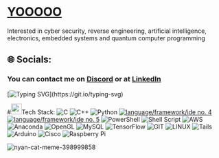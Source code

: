 <h1 align="left"><a href='#'>YOOOOO</a></h1>
Interested in cyber security, reverse engineering, artificial intelligence, electronics, embedded systems and quantum computer programming

## 🌐 Socials:
<h3 align="left">
  You can contact me on <a href='https://linktr.ee/acark'>Discord</a> or at <a href='https://www.linkedin.com/in/kerem-arda-a%C3%A7ar-b00161213'>LinkedIn</a>
</h3>

  [![Typing SVG](https://readme-typing-svg.herokuapp.com?size=30&lines=Touch+some+grass.)](https://git.io/typing-svg)
  
#<img src="https://media2.giphy.com/media/QssGEmpkyEOhBCb7e1/giphy.gif?cid=ecf05e47a0n3gi1bfqntqmob8g9aid1oyj2wr3ds3mg700bl&rid=giphy.gif" width ="25">Tech Stack:
![C](https://img.shields.io/badge/c-%2300599C.svg?style=for-the-badge&logo=c&logoColor=white) ![C++](https://img.shields.io/badge/c++-%2300599C.svg?style=for-the-badge&logo=c%2B%2B&logoColor=white) ![Python](https://img.shields.io/badge/python-3670A0?style=for-the-badge&logo=python&logoColor=ffdd54) [![language/framework/ide no. 4](https://img.shields.io/badge/IBM_Quantum-052FAD?style=for-the-badge&logo=ibm&logoColor=white)](https://www.ibm.com/quantum-computing/)
[![language/framework/ide no. 5](https://img.shields.io/badge/IBM_Qiskit-6929C4?style=for-the-badge&logo=qiskit&logoColor=white)](https://qiskit.org/)
 ![PowerShell](https://img.shields.io/badge/PowerShell-%235391FE.svg?style=for-the-badge&logo=powershell&logoColor=white) ![Shell Script](https://img.shields.io/badge/shell_script-%23121011.svg?style=for-the-badge&logo=gnu-bash&logoColor=white) ![AWS](https://img.shields.io/badge/AWS-%23FF9900.svg?style=for-the-badge&logo=amazon-aws&logoColor=white) ![Anaconda](https://img.shields.io/badge/Anaconda-%2344A833.svg?style=for-the-badge&logo=anaconda&logoColor=white) ![OpenGL](https://img.shields.io/badge/OpenGL-%23FFFFFF.svg?style=for-the-badge&logo=opengl) ![MySQL](https://img.shields.io/badge/mysql-%2300000f.svg?style=for-the-badge&logo=mysql&logoColor=white) ![TensorFlow](https://img.shields.io/badge/TensorFlow-%23FF6F00.svg?style=for-the-badge&logo=TensorFlow&logoColor=white) ![GIT](https://img.shields.io/badge/Git-fc6d26?style=for-the-badge&logo=git&logoColor=white) ![LINUX](https://img.shields.io/badge/Linux-FCC624?style=for-the-badge&logo=linux&logoColor=black) ![Tails](https://img.shields.io/badge/Tails%20-56347C?&style=for-the-badge&logo=tails&logoColor=white) ![Arduino](https://img.shields.io/badge/-Arduino-00979D?style=for-the-badge&logo=Arduino&logoColor=white) ![Cisco](https://img.shields.io/badge/cisco-%23049fd9.svg?style=for-the-badge&logo=cisco&logoColor=black) ![Raspberry Pi](https://img.shields.io/badge/-RaspberryPi-C51A4A?style=for-the-badge&logo=Raspberry-Pi)

![nyan-cat-meme-398999858](https://github.com/user-attachments/assets/4f87b2ae-9137-4468-a604-913a0fa78fe1)
